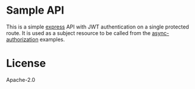 # Sample API

This is a simple [express](https://expressjs.com) API with JWT authentication on a single protected route. It is used as a subject resource to be called from the [async-authorization](../) examples.

# License

Apache-2.0
